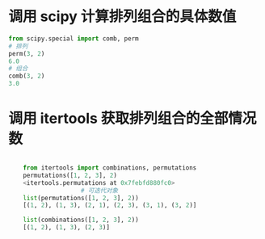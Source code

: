 # 调用 scipy 计算排列组合的具体数值

```python
from scipy.special import comb, perm
# 排列
perm(3, 2)
6.0
# 组合 
comb(3, 2)
3.0
```

# 调用 itertools 获取排列组合的全部情况数

```python

    from itertools import combinations, permutations
    permutations([1, 2, 3], 2)
    <itertools.permutations at 0x7febfd880fc0>
                    # 可迭代对象
    list(permutations([1, 2, 3], 2))
    [(1, 2), (1, 3), (2, 1), (2, 3), (3, 1), (3, 2)]

    list(combinations([1, 2, 3], 2))
    [(1, 2), (1, 3), (2, 3)]
```